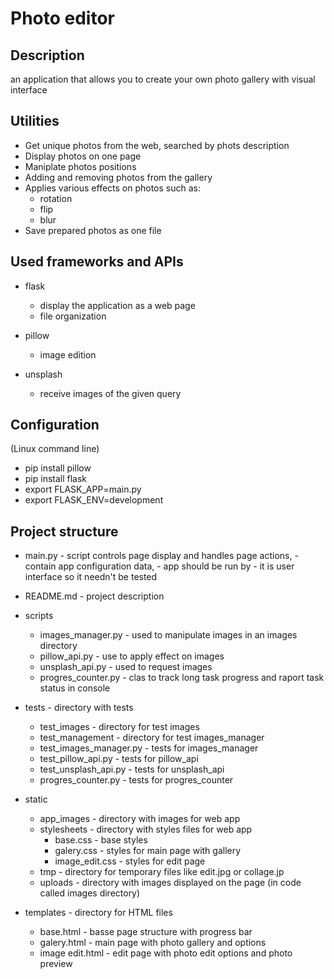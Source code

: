 # Photo editor


## Description
an application that allows you to create your own photo gallery with visual interface


## Utilities
- Get unique photos from the web, searched by phots description
- Display photos on one page
- Maniplate photos positions
- Adding and removing photos from the gallery
- Applies various effects on photos such as:
    - rotation
    - flip
    - blur
- Save prepared photos as one file

## Used frameworks and APIs
- flask
    - display the application as a web page
    - file organization

- pillow
    - image edition

- unsplash
    - receive images of the given query

## Configuration
(Linux command line)
* pip install pillow
* pip install flask
* export FLASK_APP=main.py
* export FLASK_ENV=development

## Project structure
- main.py       - script controls page display and handles page actions,
                -  contain app configuration data,
                -  app should be run by
                -  it is user interface so it needn't be tested

- README.md     - project description

- scripts
    - images_manager.py   - used to manipulate images in an images directory
    - pillow_api.py       - use to apply effect on images
    - unsplash_api.py     - used to request images
    - progres_counter.py  - clas to track long task progress and raport task status in console

- tests - directory with tests
    - test_images         - directory for test images
    - test_management     - directory for test images_manager
    - test_images_manager.py  - tests for images_manager
    - test_pillow_api.py      - tests for pillow_api
    - test_unsplash_api.py    - tests for unsplash_api 
    - progres_counter.py      - tests for progres_counter

- static
    - app_images    -  directory with images for web app
    - stylesheets   - directory with styles files for web app
        - base.css          - base styles
        - galery.css        - styles for main page with gallery
        - image_edit.css    - styles for edit page
    - tmp           - directory for temporary files like edit.jpg or collage.jp
    - uploads       - directory with images displayed on the page (in code called images directory)

- templates - directory for HTML files
    - base.html         - basse page structure with progress bar
    - galery.html       - main page with photo gallery and options
    - image edit.html   - edit page with photo edit options and photo preview
